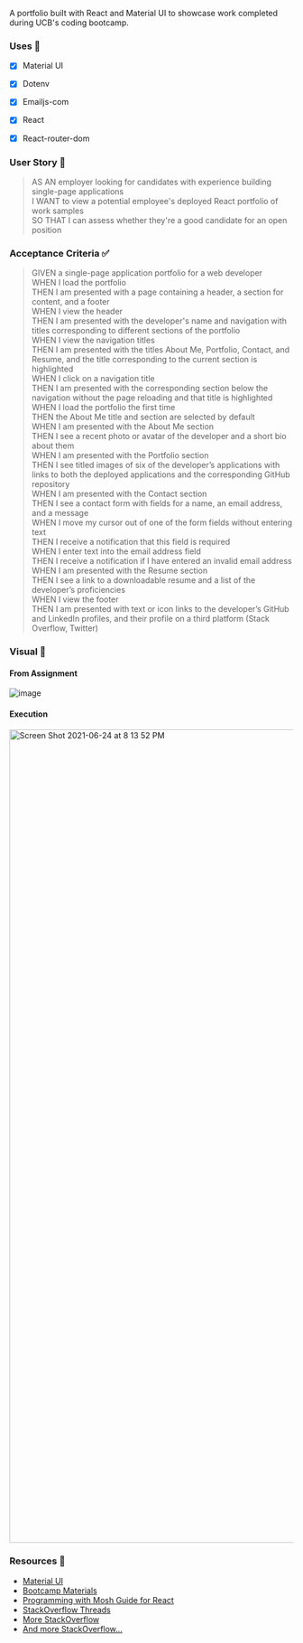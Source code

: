 
 A portfolio built with React and Material UI to showcase work completed during UCB's coding bootcamp.

### Uses 🧰
- [x] Material UI
- [x] Dotenv
- [x] Emailjs-com
- [x] React
- [x] React-router-dom


### User Story 📖
> AS AN employer looking for candidates with experience building single-page applications      
> I WANT to view a potential employee's deployed React portfolio of work samples      
> SO THAT I can assess whether they're a good candidate for an open position      

### Acceptance Criteria ✅ 
> GIVEN a single-page application portfolio for a web developer      
> WHEN I load the portfolio      
> THEN I am presented with a page containing a header, a section for content, and a footer      
> WHEN I view the header      
> THEN I am presented with the developer's name and navigation with titles corresponding to different sections of the portfolio      
> WHEN I view the navigation titles      
> THEN I am presented with the titles About Me, Portfolio, Contact, and Resume, and the title corresponding to the current section is highlighted      
> WHEN I click on a navigation title      
> THEN I am presented with the corresponding section below the navigation without the page reloading and that title is highlighted      
> WHEN I load the portfolio the first time      
> THEN the About Me title and section are selected by default      
> WHEN I am presented with the About Me section      
> THEN I see a recent photo or avatar of the developer and a short bio about them      
> WHEN I am presented with the Portfolio section      
> THEN I see titled images of six of the developer’s applications with links to both the deployed applications and the corresponding GitHub repository      
> WHEN I am presented with the Contact section      
> THEN I see a contact form with fields for a name, an email address, and a message      
> WHEN I move my cursor out of one of the form fields without entering text      
> THEN I receive a notification that this field is required      
> WHEN I enter text into the email address field      
> THEN I receive a notification if I have entered an invalid email address      
> WHEN I am presented with the Resume section      
> THEN I see a link to a downloadable resume and a list of the developer’s proficiencies      
> WHEN I view the footer      
> THEN I am presented with text or icon links to the developer’s GitHub and LinkedIn profiles, and their profile on a third platform (Stack Overflow, Twitter)      


### Visual 👀
#### From Assignment
![image](https://user-images.githubusercontent.com/77648727/121286190-544d5000-c894-11eb-9e44-badca49667bc.png)

#### Execution
<img width="1440" alt="Screen Shot 2021-06-24 at 8 13 52 PM" src="https://user-images.githubusercontent.com/77648727/123364178-d4c4af80-d528-11eb-80de-527cbf9581ca.png">

 
### Resources 🤝
- [Material UI](https://material-ui.com/)
- [Bootcamp Materials](https://courses.bootcampspot.com/courses/518/pages/20-dot-5-4-manage-the-modals-state?module_item_id=137345)
- [Programming with Mosh Guide for React](https://programmingwithmosh.com/javascript/importing-css-files-in-react/)
- [StackOverflow Threads](https://stackoverflow.com/questions/54045869/npm-run-cannot-find-module-sass-after-repeated-reinstall-attempts) 
- [More StackOverflow](https://stackoverflow.com/questions/65910495/need-help-on-a-react-js-error-that-i-keep-on-getting)
- [And more StackOverflow...](https://stackoverflow.com/questions/58829254/how-to-override-muitypography-body1-class-in-material-ui)
